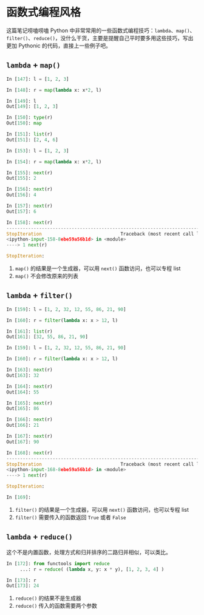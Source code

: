 # 函数式编程风格

这篇笔记唠嗑唠嗑 Python 中非常常用的一些函数式编程技巧：`lambda`、`map()`、`filter()`、`reduce()`，没什么干货，主要是提醒自己平时要多用这些技巧，写出更加 Pythonic 的代码，直接上一些例子吧。

## `lambda` + `map()`

```python
In [147]: l = [1, 2, 3]

In [148]: r = map(lambda x: x*2, l)

In [149]: l
Out[149]: [1, 2, 3]

In [150]: type(r)
Out[150]: map

In [151]: list(r)
Out[151]: [2, 4, 6]
```

```python
In [153]: l = [1, 2, 3]

In [154]: r = map(lambda x: x*2, l)

In [155]: next(r)
Out[155]: 2

In [156]: next(r)
Out[156]: 4

In [157]: next(r)
Out[157]: 6

In [158]: next(r)
---------------------------------------------------------------------------
StopIteration                             Traceback (most recent call last)
<ipython-input-158-8ebe59a56b1d> in <module>
----> 1 next(r)

StopIteration:
```

1. `map()` 的结果是一个生成器，可以用 `next()` 函数访问，也可以专程 list
2. `map()` 不会修改原来的列表

## `lambda` + `filter()`

```python
In [159]: l = [1, 2, 32, 12, 55, 86, 21, 90]

In [160]: r = filter(lambda x: x > 12, l)

In [161]: list(r)
Out[161]: [32, 55, 86, 21, 90]
```

```python
In [159]: l = [1, 2, 32, 12, 55, 86, 21, 90]

In [160]: r = filter(lambda x: x > 12, l)

In [163]: next(r)
Out[163]: 32

In [164]: next(r)
Out[164]: 55

In [165]: next(r)
Out[165]: 86

In [166]: next(r)
Out[166]: 21

In [167]: next(r)
Out[167]: 90

In [168]: next(r)
---------------------------------------------------------------------------
StopIteration                             Traceback (most recent call last)
<ipython-input-168-8ebe59a56b1d> in <module>
----> 1 next(r)

StopIteration:

In [169]:
```

1. `filter()` 的结果是一个生成器，可以用 `next()` 函数访问，也可以专程 list
2. `filter()` 需要传入的函数返回 `True` 或者 `False`

## `lambda` + `reduce()`

这个不是内置函数，处理方式和归并排序的二路归并相似，可以类比。

```python
In [172]: from functools import reduce
     ...: r = reduce( (lambda x, y: x * y), [1, 2, 3, 4] )

In [173]: r
Out[173]: 24
```

1. `reduce()` 的结果不是生成器
2. `reduce()` 传入的函数需要两个参数
